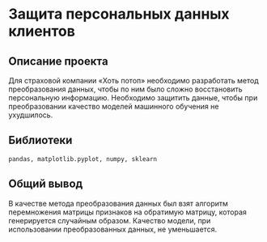# Защита персональных данных клиентов

## Описание проекта
Для страховой компании «Хоть потоп» необходимо разработать метод преобразования данных, чтобы по ним было сложно восстановить персональную информацию. 
Необходимо защитить данные, чтобы при преобразовании качество моделей машинного обучения не ухудшилось. 
## Библиотеки
`pandas, matplotlib.pyplot, numpy, sklearn`

## Общий вывод
В качестве метода преобразования данных был взят алгоритм перемножения матрицы признаков на обратимую матрицу, которая генерируется случайным образом. Качество модели, при использовании преобразованных данных, не уменьшается.
